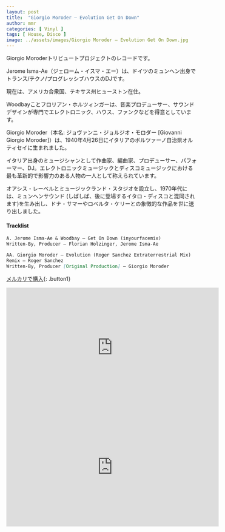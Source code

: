 ```yaml
---
layout: post
title:  "Giorgio Moroder – Evolution Get On Down"
author: mmr
categories: [ Vinyl ]
tags: [ House, Disco ]
image: ../assets/images/Giorgio Moroder – Evolution Get On Down.jpg
---
```


Giorgio Moroderトリビュートプロジェクトのレコードです。

Jerome Isma-Ae（ジェローム・イスマ・エー）は、ドイツのミュンヘン出身でトランス/テクノ/プログレッシブハウスのDJです。

現在は、アメリカ合衆国、テキサス州ヒューストン在住。


Woodbayことフロリアン・ホルツィンガーは、音楽プロデューサー、サウンドデザインが専門でエレクトロニック、ハウス、ファンクなどを得意としています。

Giorgio Moroder（本名: ジョヴァンニ・ジョルジオ・モロダー [Giovanni Giorgio Moroder]）は、1940年4月26日にイタリアのボルツァーノ自治県オルティセイに生まれました。

イタリア出身のミュージシャンとして作曲家、編曲家、プロデューサー、パフォーマー、DJ。エレクトロニックミュージックとディスコミュージックにおける最も革新的で影響力のある人物の一人として称えられています。

オアシス・レーベルとミュージックランド・スタジオを設立し、1970年代には、ミュンヘンサウンド (しばしば、後に登場するイタロ・ディスコと混同されます)を生み出し、ドナ・サマーやロベルタ・ケリーとの象徴的な作品を世に送り出しました。


#### Tracklist
```md
A. Jerome Isma-Ae & Woodbay – Get On Down (inyourfacemix)
Written-By, Producer – Florian Holzinger, Jerome Isma-Ae

AA. Giorgio Moroder – Evolution (Roger Sanchez Extraterrestrial Mix)
Remix – Roger Sanchez
Written-By, Producer [Original Production] – Giorgio Moroder
```

[メルカリで購入](https://jp.mercari.com/item/m22121488416?afid=6142608987){: .button1}


<iframe width="560" height="315" src="https://www.youtube.com/embed/LYCDi-HFe34?si=3hYuG5MJz0q9AoSp" title="YouTube video player" frameborder="0" allow="accelerometer; autoplay; clipboard-write; encrypted-media; gyroscope; picture-in-picture; web-share" referrerpolicy="strict-origin-when-cross-origin" allowfullscreen></iframe>

<iframe width="560" height="315" src="https://www.youtube.com/embed/n6SjGH0SAbw?si=0MmzdefB-xug5Oc0" title="YouTube video player" frameborder="0" allow="accelerometer; autoplay; clipboard-write; encrypted-media; gyroscope; picture-in-picture; web-share" referrerpolicy="strict-origin-when-cross-origin" allowfullscreen></iframe>
